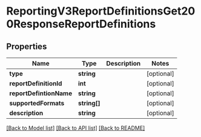 # ReportingV3ReportDefinitionsGet200ResponseReportDefinitions

## Properties
Name | Type | Description | Notes
------------ | ------------- | ------------- | -------------
**type** | **string** |  | [optional] 
**reportDefinitionId** | **int** |  | [optional] 
**reportDefintionName** | **string** |  | [optional] 
**supportedFormats** | **string[]** |  | [optional] 
**description** | **string** |  | [optional] 

[[Back to Model list]](../README.md#documentation-for-models) [[Back to API list]](../README.md#documentation-for-api-endpoints) [[Back to README]](../README.md)


